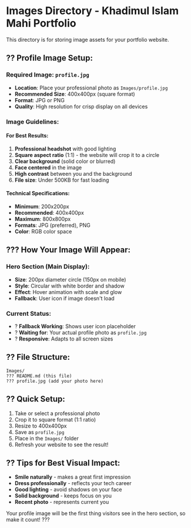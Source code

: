 # Images Directory - Khadimul Islam Mahi Portfolio

This directory is for storing image assets for your portfolio website.

## ?? Profile Image Setup:

### Required Image: `profile.jpg`
- **Location**: Place your professional photo as `Images/profile.jpg`
- **Recommended Size**: 400x400px (square format)
- **Format**: JPG or PNG
- **Quality**: High resolution for crisp display on all devices

### Image Guidelines:

#### For Best Results:
1. **Professional headshot** with good lighting
2. **Square aspect ratio** (1:1) - the website will crop it to a circle
3. **Clear background** (solid color or blurred)
4. **Face centered** in the image
5. **High contrast** between you and the background
6. **File size**: Under 500KB for fast loading

#### Technical Specifications:
- **Minimum**: 200x200px
- **Recommended**: 400x400px
- **Maximum**: 800x800px
- **Formats**: JPG (preferred), PNG
- **Color**: RGB color space

## ??? How Your Image Will Appear:

### Hero Section (Main Display):
- **Size**: 200px diameter circle (150px on mobile)
- **Style**: Circular with white border and shadow
- **Effect**: Hover animation with scale and glow
- **Fallback**: User icon if image doesn't load

### Current Status:
- ? **Fallback Working**: Shows user icon placeholder
- ? **Waiting for**: Your actual profile photo as `profile.jpg`
- ? **Responsive**: Adapts to all screen sizes

## ?? File Structure:
```
Images/
??? README.md (this file)
??? profile.jpg (add your photo here)
```

## ?? Quick Setup:
1. Take or select a professional photo
2. Crop it to square format (1:1 ratio)
3. Resize to 400x400px
4. Save as `profile.jpg`
5. Place in the `Images/` folder
6. Refresh your website to see the result!

## ?? Tips for Best Visual Impact:
- **Smile naturally** - makes a great first impression
- **Dress professionally** - reflects your tech career
- **Good lighting** - avoid shadows on your face
- **Solid background** - keeps focus on you
- **Recent photo** - represents current you

Your profile image will be the first thing visitors see in the hero section, so make it count! ???